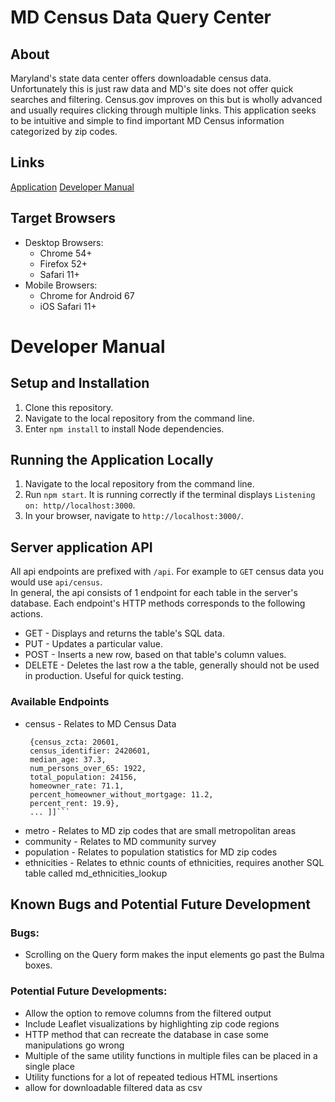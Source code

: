 # MD Census Data Query Center

## About
Maryland's state data center offers downloadable census data. Unfortunately this is just raw data and MD's site does not offer quick searches and filtering. Census.gov improves on this but is wholly advanced and usually requires clicking through multiple links. This application seeks to be intuitive and simple to find important MD Census information
categorized by zip codes.

## Links
[Application](https://whispering-crag-98583.herokuapp.com/)
[Developer Manual](https://github.com/noncomplex/Group5-Final-INST377FALL2021#developer-manual)

## Target Browsers
* Desktop Browsers:
  * Chrome 54+
  * Firefox 52+
  * Safari 11+
* Mobile Browsers:
  * Chrome for Android 67
  * iOS Safari 11+

# Developer Manual
## Setup and Installation
1. Clone this repository.
2. Navigate to the local repository from the command line.
3. Enter ```npm install``` to install Node dependencies.

## Running the Application Locally
1. Navigate to the local repository from the command line.
2. Run ```npm start```. It is running correctly if the terminal displays `Listening on: http//localhost:3000`.
3. In your browser, navigate to ```http://localhost:3000/```.


## Server application API
All api endpoints are prefixed with `/api`. For example to `GET` census data you would use `api/census`.\
In general, the api consists of 1 endpoint for each table in the server's database. Each endpoint's HTTP methods corresponds to the following
actions.
* GET - Displays and returns the table's SQL data.
* PUT - Updates a particular value.
* POST - Inserts a new row, based on that table's column values.
* DELETE - Deletes the last row a the table, generally should not be used in production. Useful for quick testing.

### Available Endpoints
* census - Relates to MD Census Data
  ```[[
   {census_zcta: 20601,
   census_identifier: 2420601,
   median_age: 37.3,
   num_persons_over_65: 1922,
   total_population: 24156,
   homeowner_rate: 71.1,
   percent_homeowner_without_mortgage: 11.2,
   percent_rent: 19.9}, 
   ... ]]```
* metro - Relates to MD zip codes that are small metropolitan areas
* community - Relates to MD community survey
* population - Relates to population statistics for MD zip codes 
* ethnicities - Relates to ethnic counts of ethnicities, requires another SQL table called md_ethnicities_lookup
## Known Bugs and Potential Future Development
### Bugs:
- Scrolling on the Query form makes the input elements go past the Bulma boxes.

### Potential Future Developments: 
- Allow the option to remove columns from the filtered output
- Include Leaflet visualizations by highlighting zip code regions
- HTTP method that can recreate the database in case some manipulations go wrong
- Multiple of the same utility functions in multiple files can be placed in a single place
- Utility functions for a lot of repeated tedious HTML insertions
- allow for downloadable filtered data as csv
